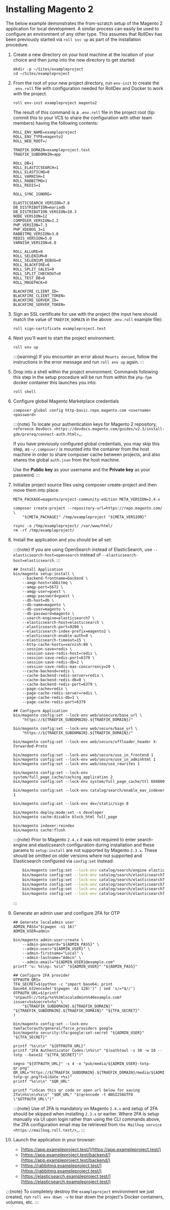 # Installing Magento 2

The below example demonstrates the from-scratch setup of the Magento 2 application for local development. A similar process can easily be used to configure an environment of any other type. This assumes that RollDev has been previously started via `roll svc up` as part of the installation procedure.

1.  Create a new directory on your host machine at the location of your choice and then jump into the new directory to get started:

        mkdir -p ~/Sites/exampleproject
        cd ~/Sites/exampleproject

2.  From the root of your new project directory, run `env-init` to create the `.env.roll` file with configuration needed for RollDev and Docker to work with the project.

        roll env-init exampleproject magento2

    The result of this command is a `.env.roll` file in the project root (tip: commit this to your VCS to share the configuration with other team members) having the following contents:

        ROLL_ENV_NAME=exampleproject
        ROLL_ENV_TYPE=magento2
        ROLL_WEB_ROOT=/

        TRAEFIK_DOMAIN=exampleproject.test
        TRAEFIK_SUBDOMAIN=app

        ROLL_DB=1
        ROLL_ELASTICSEARCH=1
        ROLL_ELASTICHQ=0
        ROLL_VARNISH=1
        ROLL_RABBITMQ=1
        ROLL_REDIS=1

        ROLL_SYNC_IGNORE=

        ELASTICSEARCH_VERSION=7.6
        DB_DISTRIBUTION=mariadb
        DB_DISTRIBUTION_VERSION=10.3
        NODE_VERSION=12
        COMPOSER_VERSION=2.2
        PHP_VERSION=7.3
        PHP_XDEBUG_3=1
        RABBITMQ_VERSION=3.8
        REDIS_VERSION=5.0
        VARNISH_VERSION=6.0

        ROLL_ALLURE=0
        ROLL_SELENIUM=0
        ROLL_SELENIUM_DEBUG=0
        ROLL_BLACKFIRE=0
        ROLL_SPLIT_SALES=0
        ROLL_SPLIT_CHECKOUT=0
        ROLL_TEST_DB=0
        ROLL_MAGEPACK=0

        BLACKFIRE_CLIENT_ID=
        BLACKFIRE_CLIENT_TOKEN=
        BLACKFIRE_SERVER_ID=
        BLACKFIRE_SERVER_TOKEN=

3.  Sign an SSL certificate for use with the project (the input here should match the value of `TRAEFIK_DOMAIN` in the above `.env.roll` example file):

        roll sign-certificate exampleproject.test

4.  Next you'll want to start the project environment:

        roll env up

    :::{warning}
    If you encounter an error about ``Mounts denied``, follow the instructions in the error message and run ``roll env up`` again.
    :::

5.  Drop into a shell within the project environment. Commands following this step in the setup procedure will be run from within the `php-fpm` docker container this launches you into:

        roll shell

6.  Configure global Magento Marketplace credentials

    	composer global config http-basic.repo.magento.com <username> <password>

    :::{note}
    To locate your authentication keys for Magento 2 repository, `reference DevDocs <https://devdocs.magento.com/guides/v2.3/install-gde/prereq/connect-auth.html>`_.

    If you have previously configured global credentials, you may skip this step, as ``~/.composer/`` is mounted into the container from the host machine in order to share composer cache between projects, and also shares the global ``auth.json`` from the host machine.

    Use the **Public key** as your username and the **Private key** as your password.
    :::

7.  Initialize project source files using composer create-project and then move them into place:

        META_PACKAGE=magento/project-community-edition META_VERSION=2.4.x

        composer create-project --repository-url=https://repo.magento.com/ \
            "${META_PACKAGE}" /tmp/exampleproject "${META_VERSION}"

        rsync -a /tmp/exampleproject/ /var/www/html/
        rm -rf /tmp/exampleproject/

8.  Install the application and you should be all set:

    :::{note}
    If you are using OpenSearch instead of ElasticSearch, use `--elasticsearch-host=opensearch` instead of `--elasticsearch-host=elasticsearch`.
    :::

        ## Install Application
        bin/magento setup:install \
            --backend-frontname=backend \
            --amqp-host=rabbitmq \
            --amqp-port=5672 \
            --amqp-user=guest \
            --amqp-password=guest \
            --db-host=db \
            --db-name=magento \
            --db-user=magento \
            --db-password=magento \
            --search-engine=elasticsearch7 \
            --elasticsearch-host=elasticsearch \
            --elasticsearch-port=9200 \
            --elasticsearch-index-prefix=magento2 \
            --elasticsearch-enable-auth=0 \
            --elasticsearch-timeout=15 \
            --http-cache-hosts=varnish:80 \
            --session-save=redis \
            --session-save-redis-host=redis \
            --session-save-redis-port=6379 \
            --session-save-redis-db=2 \
            --session-save-redis-max-concurrency=20 \
            --cache-backend=redis \
            --cache-backend-redis-server=redis \
            --cache-backend-redis-db=0 \
            --cache-backend-redis-port=6379 \
            --page-cache=redis \
            --page-cache-redis-server=redis \
            --page-cache-redis-db=1 \
            --page-cache-redis-port=6379

        ## Configure Application
        bin/magento config:set --lock-env web/unsecure/base_url \
            "https://${TRAEFIK_SUBDOMAIN}.${TRAEFIK_DOMAIN}/"

        bin/magento config:set --lock-env web/secure/base_url \
            "https://${TRAEFIK_SUBDOMAIN}.${TRAEFIK_DOMAIN}/"

        bin/magento config:set --lock-env web/secure/offloader_header X-Forwarded-Proto

        bin/magento config:set --lock-env web/secure/use_in_frontend 1
        bin/magento config:set --lock-env web/secure/use_in_adminhtml 1
        bin/magento config:set --lock-env web/seo/use_rewrites 1

        bin/magento config:set --lock-env system/full_page_cache/caching_application 2
        bin/magento config:set --lock-env system/full_page_cache/ttl 604800

        bin/magento config:set --lock-env catalog/search/enable_eav_indexer 1

        bin/magento config:set --lock-env dev/static/sign 0

        bin/magento deploy:mode:set -s developer
        bin/magento cache:disable block_html full_page

        bin/magento indexer:reindex
        bin/magento cache:flush

    :::{note}
    Prior to Magento ``2.4.x`` it was not required to enter search-engine and elasticsearch configuration during installation and these params to ``setup:install`` are not supported by Magento ``2.3.x``. These should be omitted on older versions where not supported and Elasticsearch configured via ``config:set`` instead:

    ```bash
        bin/magento config:set --lock-env catalog/search/engine elasticsearch7
        bin/magento config:set --lock-env catalog/search/elasticsearch7_server_hostname elasticsearch
        bin/magento config:set --lock-env catalog/search/elasticsearch7_server_port 9200
        bin/magento config:set --lock-env catalog/search/elasticsearch7_index_prefix magento2
        bin/magento config:set --lock-env catalog/search/elasticsearch7_enable_auth 0
        bin/magento config:set --lock-env catalog/search/elasticsearch7_server_timeout 15
    ```    
    :::

9.  Generate an admin user and configure 2FA for OTP

        ## Generate localadmin user
        ADMIN_PASS="$(pwgen -n1 16)"
        ADMIN_USER=admin

        bin/magento admin:user:create \
            --admin-password="${ADMIN_PASS}" \
            --admin-user="${ADMIN_USER}" \
            --admin-firstname="Local" \
            --admin-lastname="Admin" \
            --admin-email="${ADMIN_USER}@example.com"
        printf "u: %s\np: %s\n" "${ADMIN_USER}" "${ADMIN_PASS}"

        ## Configure 2FA provider
        OTPAUTH_QRI=
        TFA_SECRET=$(python -c "import base64; print base64.b32encode('$(pwgen -A1 128)')" | sed 's/=*$//')
        OTPAUTH_URL=$(printf "otpauth://totp/%s%%3Alocaladmin%%40example.com?issuer=%s&secret=%s" \
            "${TRAEFIK_SUBDOMAIN}.${TRAEFIK_DOMAIN}" "${TRAEFIK_SUBDOMAIN}.${TRAEFIK_DOMAIN}" "${TFA_SECRET}"
        )

        bin/magento config:set --lock-env twofactorauth/general/force_providers google
        bin/magento security:tfa:google:set-secret "${ADMIN_USER}" "${TFA_SECRET}"

        printf "%s\n\n" "${OTPAUTH_URL}"
        printf "2FA Authenticator Codes:\n%s\n" "$(oathtool -s 30 -w 10 --totp --base32 "${TFA_SECRET}")"

        segno "${OTPAUTH_URL}" -s 4 -o "pub/media/${ADMIN_USER}-totp-qr.png"
        QR_URL="https://${TRAEFIK_SUBDOMAIN}.${TRAEFIK_DOMAIN}/media/${ADMIN_USER}-totp-qr.png?t=$(date +%s)"
        printf "%s\n\n" "$QR_URL"
        
        printf "\nScan this qr code or open url below for saving 2fa\n%s\n\n%s\n" "$QR_URL" "$(qrencode -t ANSI256UTF8 \"$OTPAUTH_URL\")"
    :::{note}
    Use of 2FA is mandatory on Magento ``2.4.x`` and setup of 2FA should be skipped when installing ``2.3.x`` or earlier. Where 2FA is setup manually via UI upon login rather than using the CLI commands above, the 2FA configuration email may be retrieved from `the Mailhog service <https://mailhog.roll.test/>`_.
    :::

10. Launch the application in your browser:

    - [https://app.exampleproject.test/](https://app.exampleproject.test/)
    - [https://app.exampleproject.test/backend/](https://app.exampleproject.test/backend/)
    - [https://rabbitmq.exampleproject.test/](https://rabbitmq.exampleproject.test/)
    - [https://elasticsearch.exampleproject.test/](https://elasticsearch.exampleproject.test/)

:::{note}
To completely destroy the ``exampleproject`` environment we just created, run ``roll env down -v`` to tear down the project's Docker containers, volumes, etc.
:::
